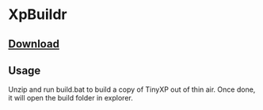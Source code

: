 # XpBuildr

## [Download](https://github.com/djfj74/XpBuildr/blob/master/XpBuilder.zip?raw=true)

## Usage

Unzip and run build.bat to build a copy of TinyXP out of thin air. Once done, it will open the build folder in explorer.
